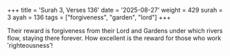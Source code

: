 +++
title = 'Surah 3, Verses 136'
date = '2025-08-27'
weight = 429
surah = 3
ayah = 136
tags = ["forgiveness", "garden", "lord"]
+++

Their reward is forgiveness from their Lord and Gardens under which rivers flow, staying there forever. How excellent is the reward for those who work ˹righteousness˺!